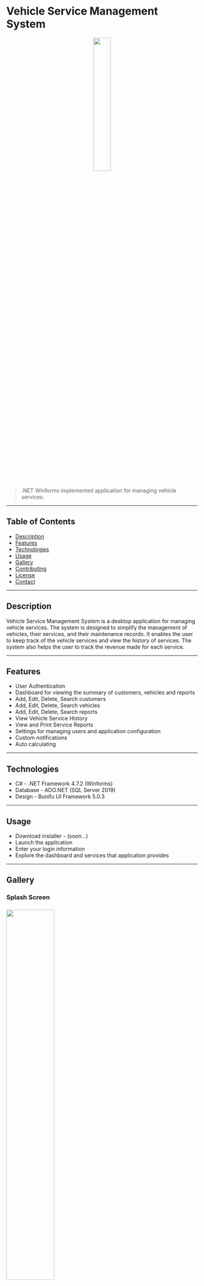 # Vehicle Service Management System

<div align = "center">
    <img src="https://cdn.discordapp.com/attachments/837093180783722536/1101531086770679969/logo.png" width="30%">
</div>

> .NET Winforms implemented application for managing vehicle services.

---

## Table of Contents

- [Description](#description)
- [Features](#features)
- [Technologies](#technologies)
- [Usage](#usage)
- [Gallery](#gallery)
- [Contributing](#contributing)
- [License](#license)
- [Contact](#contact)

---

## Description

Vehicle Service Management System is a desktop application for managing vehicle services. The system is designed to simplify the management of vehicles, their services, and their maintenance records. It enables the user to keep track of the vehicle services and view the history of services. The system also helps the user to track the revenue made for each service.

---

## Features

- User Authentication
- Dashboard for viewing the summary of customers, vehicles and reports
- Add, Edit, Delete, Search customers
- Add, Edit, Delete, Search vehicles
- Add, Edit, Delete, Search reports
- View Vehicle Service History
- View and Print Service Reports
- Settings for managing users and application configuration
- Custom notifications
- Auto calculating

---

## Technologies

- C# - .NET Framework 4.7.2 (Winforms)
- Database - ADO.NET (SQL Server 2019)
- Design - Bunifu UI Framework 5.0.3

---


## Usage

- Download installer - (soon...)
- Launch the application
- Enter your login information
- Explore the dashboard and services that application provides

---
## Gallery
<h3>Splash Screen<h3/>
<img src="https://cdn.discordapp.com/attachments/837093180783722536/1101778838498840636/image.png?ex=67c95501&is=67c80381&hm=84dc9a9c6d2cac65a9ab163f09f2094d60dc3b0d9eaa4b9db48b58d334cf3a5c&" width="50%">

<h3>Login Page<h3/>
<img src="https://cdn.discordapp.com/attachments/837093180783722536/1101778932434489424/image.png?ex=67c95517&is=67c80397&hm=6092865fdcd58290683c3496b8c5c03c514d418756ae8232da2c17d4f7cd13ab&" width="50%">

<h3>Main<h3/>

 - Home
<img src="https://cdn.discordapp.com/attachments/837093180783722536/1101787315816374302/image.png?ex=67c95ce6&is=67c80b66&hm=161e2eece18172bf8d27223a4cac2a997007f46d357cb9e329b5962d04a3b0bc&" width="50%">

 - Customers
<img src="https://cdn.discordapp.com/attachments/837093180783722536/1101780118663335956/image.png?ex=67c95632&is=67c804b2&hm=d4434b3b5486ec696dcd7be0345ca76068036c5cdb0009fd77a01414b0112510&" width="50%">

 - Vehicles
<img src="https://cdn.discordapp.com/attachments/837093180783722536/1101781945073008670/image.png?ex=67c957e5&is=67c80665&hm=af5f2209e48ce422b4436feb660fbb07f928bae0d1909ec0b210aeb80f6c42be&" width="50%">

 - Records
<img src="https://cdn.discordapp.com/attachments/837093180783722536/1101786582303903795/image.png?ex=67c95c37&is=67c80ab7&hm=28d2cc9e5bcae0585a9f6e3204a00704d9079c7e1ecbb617a73402b3016f0f00&" width="50%">

 - Calendar
<img src="https://cdn.discordapp.com/attachments/837093180783722536/1101786965696839700/image.png?ex=67c95c92&is=67c80b12&hm=710f7626823da1ad17e90ac495c7c515f335757836da3658a815080c53b0b188&" width="50%">

<h3>Interaction panels<h3/>

 - Customer's vehicles
 <img src="https://cdn.discordapp.com/attachments/837093180783722536/1101787497119359016/image.png?ex=67c95d11&is=67c80b91&hm=2f9bec004db36e84fc463cff0077395048135a736ca59c1f11352a2aa3888fd2&" width="50%">
 
  - Vehicle's reports history
 <img src="https://cdn.discordapp.com/attachments/837093180783722536/1101787621195251712/image.png?ex=67c95d2f&is=67c80baf&hm=cfd917c94cedffc620c076dee88e59758638afb39d420787e75c5ceffb8fc2ac&" width="50%">
 
  - Vehicle options panel
 <img src="https://cdn.discordapp.com/attachments/837093180783722536/1101787751105437696/image.png?ex=67c95d4e&is=67c80bce&hm=fa93fe7be2b7d93033b39c5e675f6cc55c906f21c6729c15b07e75869ab01e1c&" width="20%">
 
   - Add vehicle | search customers panel
 <img src="https://cdn.discordapp.com/attachments/837093180783722536/1101787861629554739/image.png?ex=67c95d68&is=67c80be8&hm=343bc9a443e0af2a6bce6f94211d490473df7e923d4634730457aae7839cd178&" width="50%">
 
   - Add report | search vehicles panel
 <img src="https://cdn.discordapp.com/attachments/837093180783722536/1101788021147312198/image.png?ex=67c95d8e&is=67c80c0e&hm=2974cf2ecb20bbfa67791866c3075fda0bd499e138cfd672f84af8878566ffbf&" width="50%">
 
   - Add/Edit vehicle
 <div style = "display: grid;">
    <img src="https://cdn.discordapp.com/attachments/837093180783722536/1101787861629554739/image.png?ex=67c95d68&is=67c80be8&hm=343bc9a443e0af2a6bce6f94211d490473df7e923d4634730457aae7839cd178&" width="45%">
    <img src="https://cdn.discordapp.com/attachments/837093180783722536/1101792307923124265/image.png?ex=67c8b8cc&is=67c7674c&hm=fc9c3e83064106a088b8fdd75f78e4385618c033532c271473b108304b9fcbf8&" width="45%">
 </div>
 
  - Add/Edit report
 <div style = "display: grid;">
    <img src="https://cdn.discordapp.com/attachments/837093180783722536/1101788236533207040/image.png?ex=67c95dc1&is=67c80c41&hm=36c13fb49b9a742778dc4c94fc98fa8973bca9d729172c86fcbfda99fbc7b780&" width="48%">
    <img src="https://cdn.discordapp.com/attachments/837093180783722536/1101788314987659334/image.png?ex=67c95dd4&is=67c80c54&hm=3c4a8a50a5667cc486323d4c72052260ca07bd1c31d4d29a4281dfff892b6ff3&" width="48%">
 </div>
 
  - Add/Edit/Delete item to report
 <div style = "display: grid;">
    <img src="https://cdn.discordapp.com/attachments/837093180783722536/1101797807989465168/image.png?ex=67c8bdeb&is=67c76c6b&hm=f9577fbf97f7ca714a93526da7a443535cd0699dbc537096ebaa15a3419e816c&" width="50%">
    <img src="https://cdn.discordapp.com/attachments/837093180783722536/1101797853598318673/image.png?ex=67c8bdf6&is=67c76c76&hm=12de00f4cbe4ac4cee8c9883529dc3981ea3bcb9a9d211e345aa7f7b9d9e769a&" width="50%">
 </div>
 
  - Report preview (ready to print)
 <img src="https://cdn.discordapp.com/attachments/837093180783722536/1101788505564266536/image.png?ex=669a2501&is=6698d381&hm=91324d493b93254345bf9a282d57c1f55806f2cc159b47e3efcdfea59b15be1e&" width="50%">
 
 <h3>Alerts<h3/>
  <img src="https://cdn.discordapp.com/attachments/837093180783722536/1101793567111921714/image.png?ex=669a29b8&is=6698d838&hm=6ec22323c657feb198a1d5fe8f0a8ffe5bf2c80c4fd841e0bd5ed769cdcba93c&" width="50%">
  <img src="https://cdn.discordapp.com/attachments/837093180783722536/1101793903386042448/image.png?ex=669a2a08&is=6698d888&hm=4e7f610bca9fdff1dadb3890373e3e912c0bf15ee733c9ad9c75de5115a14127&" width="30%">
  <img src="https://cdn.discordapp.com/attachments/837093180783722536/1101794222232830022/image.png?ex=669a2a54&is=6698d8d4&hm=ee24f9e2711e7e4cbfe6087c05ae898b4cebcc1cdbfeed4089ab57759295c474&" width="50%">
  <img src="https://cdn.discordapp.com/attachments/837093180783722536/1101794591885238322/image.png?ex=669a2aad&is=6698d92d&hm=e986f69acce15032eab41e1a434edd0bcfd1f2dbd4e480ab11acc5b1cadb780d&" width="50%">

 <h3>Notifications<h3/>
   <img src="https://cdn.discordapp.com/attachments/837093180783722536/1101794930873094154/image.png?ex=669a2afd&is=6698d97d&hm=684687edc42eb54c18fbcaa0db69212cf2ec2b3a1f6a234fbd253411c487f275&" width="50%">
   <img src="https://cdn.discordapp.com/attachments/837093180783722536/1101795390413623367/image.png?ex=669a2b6b&is=6698d9eb&hm=196710b62017758037c40d2a76178c536b5fd4afde75939a5698ba474e5d5500&" width="50%">
   
 <h3>Database diagram<h3/>
   <img src="https://cdn.discordapp.com/attachments/837093180783722536/1101797545086304336/image.png?ex=669a2d6d&is=6698dbed&hm=9bed65c6ac103d232d4b2f8af339baa36c788dedec09a9b217cb04b4998de229&" width="50%">


## Contributing

Contributions are welcome! Fork the repo and submit a pull request.

---

## License

Distributed under the MIT License. See `LICENSE` for more information.

---

## Contact

- Email - [dobri0316@abv.bg](dobri0316@abv.bg)
- LinkedIn - [dobri-ivanov](https://www.linkedin.com/in/dobri-ivanov/)
